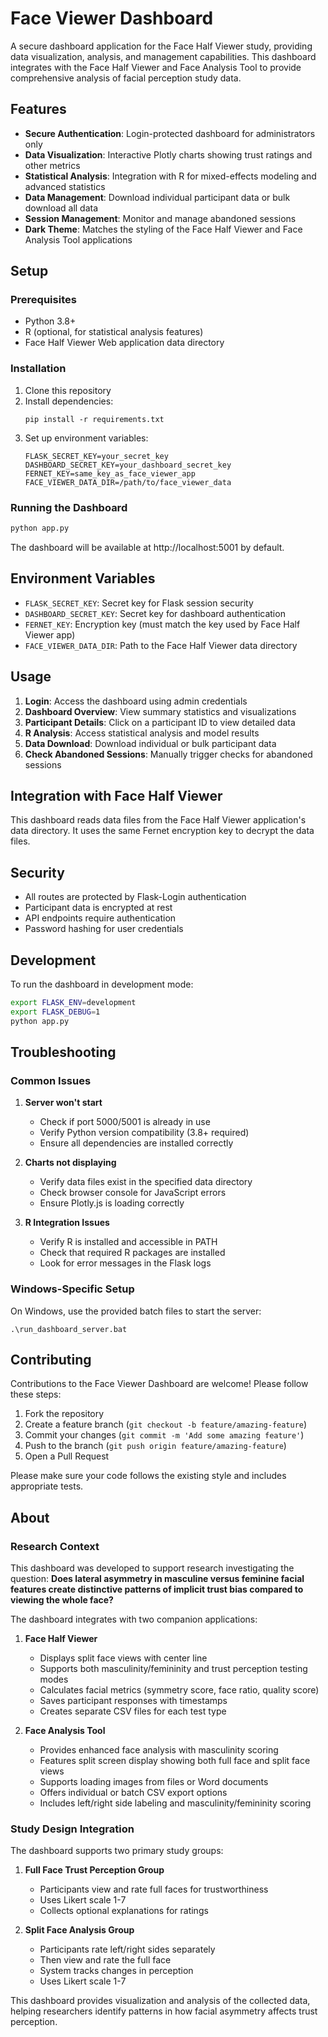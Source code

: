 # Face Viewer Dashboard

A secure dashboard application for the Face Half Viewer study, providing data visualization, analysis, and management capabilities. This dashboard integrates with the Face Half Viewer and Face Analysis Tool to provide comprehensive analysis of facial perception study data.

## Features

- **Secure Authentication**: Login-protected dashboard for administrators only
- **Data Visualization**: Interactive Plotly charts showing trust ratings and other metrics
- **Statistical Analysis**: Integration with R for mixed-effects modeling and advanced statistics
- **Data Management**: Download individual participant data or bulk download all data
- **Session Management**: Monitor and manage abandoned sessions
- **Dark Theme**: Matches the styling of the Face Half Viewer and Face Analysis Tool applications

## Setup

### Prerequisites

- Python 3.8+
- R (optional, for statistical analysis features)
- Face Half Viewer Web application data directory

### Installation

1. Clone this repository
2. Install dependencies:
   ```
   pip install -r requirements.txt
   ```
3. Set up environment variables:
   ```
   FLASK_SECRET_KEY=your_secret_key
   DASHBOARD_SECRET_KEY=your_dashboard_secret_key
   FERNET_KEY=same_key_as_face_viewer_app
   FACE_VIEWER_DATA_DIR=/path/to/face_viewer_data
   ```

### Running the Dashboard

```bash
python app.py
```

The dashboard will be available at http://localhost:5001 by default.

## Environment Variables

- `FLASK_SECRET_KEY`: Secret key for Flask session security
- `DASHBOARD_SECRET_KEY`: Secret key for dashboard authentication
- `FERNET_KEY`: Encryption key (must match the key used by Face Half Viewer app)
- `FACE_VIEWER_DATA_DIR`: Path to the Face Half Viewer data directory

## Usage

1. **Login**: Access the dashboard using admin credentials
2. **Dashboard Overview**: View summary statistics and visualizations
3. **Participant Details**: Click on a participant ID to view detailed data
4. **R Analysis**: Access statistical analysis and model results
5. **Data Download**: Download individual or bulk participant data
6. **Check Abandoned Sessions**: Manually trigger checks for abandoned sessions

## Integration with Face Half Viewer

This dashboard reads data files from the Face Half Viewer application's data directory. It uses the same Fernet encryption key to decrypt the data files.

## Security

- All routes are protected by Flask-Login authentication
- Participant data is encrypted at rest
- API endpoints require authentication
- Password hashing for user credentials

## Development

To run the dashboard in development mode:

```bash
export FLASK_ENV=development
export FLASK_DEBUG=1
python app.py
```

## Troubleshooting

### Common Issues

1. **Server won't start**
   - Check if port 5000/5001 is already in use
   - Verify Python version compatibility (3.8+ required)
   - Ensure all dependencies are installed correctly

2. **Charts not displaying**
   - Verify data files exist in the specified data directory
   - Check browser console for JavaScript errors
   - Ensure Plotly.js is loading correctly

3. **R Integration Issues**
   - Verify R is installed and accessible in PATH
   - Check that required R packages are installed
   - Look for error messages in the Flask logs

### Windows-Specific Setup

On Windows, use the provided batch files to start the server:

```batch
.\run_dashboard_server.bat
```

## Contributing

Contributions to the Face Viewer Dashboard are welcome! Please follow these steps:

1. Fork the repository
2. Create a feature branch (`git checkout -b feature/amazing-feature`)
3. Commit your changes (`git commit -m 'Add some amazing feature'`)
4. Push to the branch (`git push origin feature/amazing-feature`)
5. Open a Pull Request

Please make sure your code follows the existing style and includes appropriate tests.

## About

### Research Context

This dashboard was developed to support research investigating the question: **Does lateral asymmetry in masculine versus feminine facial features create distinctive patterns of implicit trust bias compared to viewing the whole face?**

The dashboard integrates with two companion applications:

1. **Face Half Viewer**
   - Displays split face views with center line
   - Supports both masculinity/femininity and trust perception testing modes
   - Calculates facial metrics (symmetry score, face ratio, quality score)
   - Saves participant responses with timestamps
   - Creates separate CSV files for each test type

2. **Face Analysis Tool**
   - Provides enhanced face analysis with masculinity scoring
   - Features split screen display showing both full face and split face views
   - Supports loading images from files or Word documents
   - Offers individual or batch CSV export options
   - Includes left/right side labeling and masculinity/femininity scoring

### Study Design Integration

The dashboard supports two primary study groups:

1. **Full Face Trust Perception Group**
   - Participants view and rate full faces for trustworthiness
   - Uses Likert scale 1-7
   - Collects optional explanations for ratings

2. **Split Face Analysis Group**
   - Participants rate left/right sides separately
   - Then view and rate the full face
   - System tracks changes in perception
   - Uses Likert scale 1-7

This dashboard provides visualization and analysis of the collected data, helping researchers identify patterns in how facial asymmetry affects trust perception.
